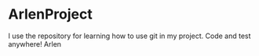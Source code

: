 # ArlenProject
I use the repository for learning how to use git in my project.
Code and test anywhere! Arlen
